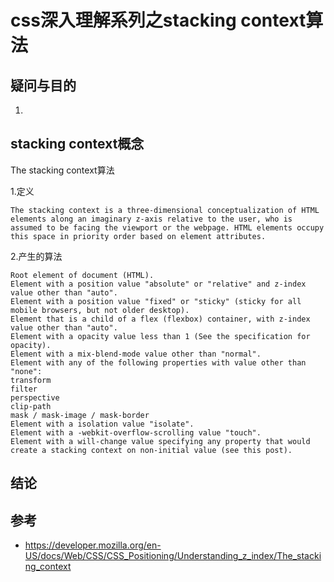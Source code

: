 # css深入理解系列之stacking context算法

## 疑问与目的

1. 



## stacking context概念


The stacking context算法

1.定义
```
The stacking context is a three-dimensional conceptualization of HTML elements along an imaginary z-axis relative to the user, who is assumed to be facing the viewport or the webpage. HTML elements occupy this space in priority order based on element attributes.
```

2.产生的算法
```
Root element of document (HTML).
Element with a position value "absolute" or "relative" and z-index value other than "auto".
Element with a position value "fixed" or "sticky" (sticky for all mobile browsers, but not older desktop).
Element that is a child of a flex (flexbox) container, with z-index value other than "auto".
Element with a opacity value less than 1 (See the specification for opacity).
Element with a mix-blend-mode value other than "normal".
Element with any of the following properties with value other than "none":
transform
filter
perspective
clip-path
mask / mask-image / mask-border
Element with a isolation value "isolate".
Element with a -webkit-overflow-scrolling value "touch".
Element with a will-change value specifying any property that would create a stacking context on non-initial value (see this post).
```

## 结论

## 参考
+ https://developer.mozilla.org/en-US/docs/Web/CSS/CSS_Positioning/Understanding_z_index/The_stacking_context
